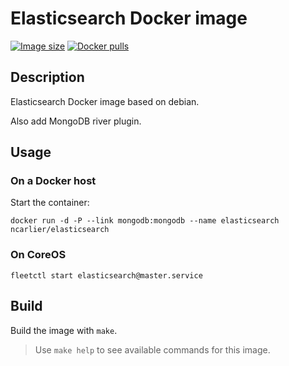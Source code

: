 # Elasticsearch Docker image

[![Image size](https://img.shields.io/imagelayers/image-size/ncarlier/elasticsearch/latest.svg)](https://hub.docker.com/r/ncarlier/elasticsearch/)
[![Docker pulls](https://img.shields.io/docker/pulls/ncarlier/elasticsearch.svg)](https://hub.docker.com/r/ncarlier/elasticsearch/)

## Description

Elasticsearch Docker image based on debian.

Also add MongoDB river plugin.

## Usage

### On a Docker host

Start the container:

```
docker run -d -P --link mongodb:mongodb --name elasticsearch ncarlier/elasticsearch
```

### On CoreOS

```
fleetctl start elasticsearch@master.service
```

## Build

Build the image with `make`.

> Use `make help` to see available commands for this image.
